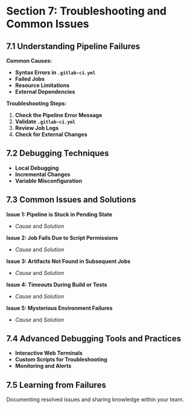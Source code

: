
# Section 7: Troubleshooting and Common Issues

## 7.1 Understanding Pipeline Failures

**Common Causes:**
- **Syntax Errors in `.gitlab-ci.yml`**
- **Failed Jobs**
- **Resource Limitations**
- **External Dependencies**

**Troubleshooting Steps:**
1. **Check the Pipeline Error Message**
2. **Validate `.gitlab-ci.yml`**
3. **Review Job Logs**
4. **Check for External Changes**

## 7.2 Debugging Techniques

- **Local Debugging**
- **Incremental Changes**
- **Variable Misconfiguration**

## 7.3 Common Issues and Solutions

**Issue 1: Pipeline is Stuck in Pending State**
- *Cause* and *Solution*

**Issue 2: Job Fails Due to Script Permissions**
- *Cause* and *Solution*

**Issue 3: Artifacts Not Found in Subsequent Jobs**
- *Cause* and *Solution*

**Issue 4: Timeouts During Build or Tests**
- *Cause* and *Solution*

**Issue 5: Mysterious Environment Failures**
- *Cause* and *Solution*

## 7.4 Advanced Debugging Tools and Practices

- **Interactive Web Terminals**
- **Custom Scripts for Troubleshooting**
- **Monitoring and Alerts**

## 7.5 Learning from Failures

Documenting resolved issues and sharing knowledge within your team.
